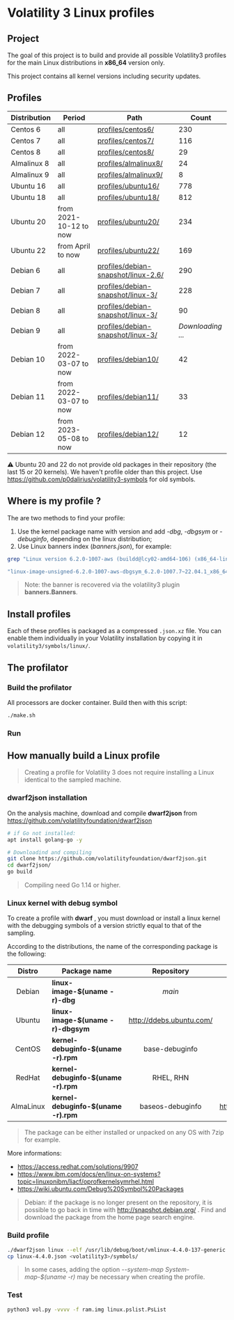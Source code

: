 # Volatility 3 Linux profiles

## Project

The goal of this project is to build and provide all possible Volatility3 profiles for the main Linux distributions in **x86_64** version only.

This project contains all kernel versions including security updates.


## Profiles

| Distribution | Period                 | Path                                    | Count             |
| ------------ | ---------------------- | --------------------------------------- | ----------------- |
| Centos 6     | all                    | [profiles/centos6/](profiles/centos6/)                    | 230               |
| Centos 7     | all                    | [profiles/centos7/](profiles/centos7/)                   | 116              |
| Centos 8     | all                    | [profiles/centos8/](profiles/centos8/)                   | 29                |
| Almalinux 8  | all                    | [profiles/almalinux8/](profiles/almalinux8/)                | 24                |
| Almalinux 9  | all                    | [profiles/almalinux9/](profiles/almalinux9/)                | 8                |
| Ubuntu 16    | all                    | [profiles/ubuntu16/](profiles/ubuntu16/)                  | 778               |
| Ubuntu 18    | all                    | [profiles/ubuntu18/](profiles/ubuntu18/)                  | 812               |
| Ubuntu 20    | from 2021-10-12 to now | [profiles/ubuntu20/](profiles/ubuntu20/)                  | 234               |
| Ubuntu 22    | from April to now      | [profiles/ubuntu22/](profiles/ubuntu22/)                  | 169               |
| Debian 6     | all                    | [profiles/debian-snapshot/linux-2.6/](profiles/debian-snapshot/linux-2.6/) | 290 |
| Debian 7     | all                    | [profiles/debian-snapshot/linux-3/](profiles/debian-snapshot/linux-3/) | 228 |
| Debian 8     | all                    | [profiles/debian-snapshot/linux-3/](profiles/debian-snapshot/linux-3/) | 90 |
| Debian 9     | all                    | [profiles/debian-snapshot/linux-3/](profiles/debian-snapshot/linux-4/) | *Downloading ...* |
| Debian 10    | from 2022-03-07 to now | [profiles/debian10/](profiles/debian10/)                  | 42                |
| Debian 11    | from 2022-03-07 to now | [profiles/debian11/](profiles/debian11/)                  | 33                |
| Debian 12    | from 2023-05-08 to now | [profiles/debian12/](profiles/debian12/)                  | 12                |

:warning: Ubuntu 20 and 22 do not provide old packages in their repository (the last 15 or 20 kernels). We haven't profile older than this project. Use https://github.com/p0dalirius/volatility3-symbols for old symbols.

## Where is my profile ?

The are two methods to find your profile:

1.  Use the kernel package name with version and add *-dbg*, *-dbgsym* or *-debuginfo*, depending on the linux distribution;
2.  Use Linux banners index (*banners.json*), for example:

```bash
grep "Linux version 6.2.0-1007-aws (buildd@lcy02-amd64-106) (x86_64-linux-gnu-gcc-11 (Ubuntu 11.3.0-1ubuntu1~22.04.1) 11.3.0, GNU ld (GNU Binutils for Ubuntu) 2.38) #7~22.04.1-Ubuntu SMP Fri Jul  7 13:49:28 UTC 2023 (Ubuntu 6.2.0-1007.7~22.04.1-aws 6.2.13)" banners.json | jq .symbols_file

"linux-image-unsigned-6.2.0-1007-aws-dbgsym_6.2.0-1007.7~22.04.1_x86_64.json.xz"

```

> Note: the banner is recovered via the volatility3 plugin **banners.Banners**.

## Install profiles

Each of these profiles is packaged as a compressed `.json.xz` file. You can enable them individually in your Volatility installation by copying it in `volatility3/symbols/linux/`.

## The profilator

### Build the profilator

All processors are docker container. Build then with this script:

```bash
./make.sh
```

### Run

## How manually build a Linux profile

> Creating a profile for Volatility 3 does not require installing a Linux identical to the sampled machine.

### dwarf2json installation

On the analysis machine, download and compile **dwarf2json** from https://github.com/volatilityfoundation/dwarf2json

```bash
# if Go not installed:
apt install golang-go -y

# Downloadind and compiling
git clone https://github.com/volatilityfoundation/dwarf2json.git
cd dwarf2json/
go build
```

> Compiling need Go  1.14 or higher.

### Linux kernel with debug symbol

To create a profile with **dwarf** , you must download or install a linux kernel with the debugging symbols of a version strictly equal to that of the sampling.

According to the distributions, the name of the corresponding package is the following:

|  Distro   | Package name                         |        Repository        |        Archive repository         |
| :-------: | ------------------------------------ | :----------------------: | :-------------------------------: |
|  Debian   | **linux-image-$(uname -r)-dbg**      |          *main*          |    http://snapshot.debian.org/    |
|  Ubuntu   | **linux-image-$(uname -r)-dbgsym**   | http://ddebs.ubuntu.com/ |             **none**              |
|  CentOS   | **kernel-debuginfo-$(uname -r).rpm** |      base-debuginfo      |     https://vault.centos.org/     |
|  RedHat   | **kernel-debuginfo-$(uname -r).rpm** |        RHEL, RHN         |        RedHat Netwok (fee)        |
| AlmaLinux | **kernel-debuginfo-$(uname -r).rpm** |     baseos-debuginfo     | https://repo.almalinux.org/vault/ |

> The package can be either installed or unpacked on any OS with 7zip for example.

More informations:

- https://access.redhat.com/solutions/9907
- https://www.ibm.com/docs/en/linux-on-systems?topic=linuxonibm/liacf/oprofkernelsymrhel.html
- https://wiki.ubuntu.com/Debug%20Symbol%20Packages

> Debian: if the package is no longer present on the repository, it is possible to go back in time with http://snapshot.debian.org/ . Find and download the package from the home page search engine.

### Build profile

```bash
./dwarf2json linux --elf /usr/lib/debug/boot/vmlinux-4.4.0-137-generic > linux-4.4.0.json
cp linux-4.4.0.json <volatility3>/symbols/

```

> In some cases, adding the option *--system-map System-map-$(uname -r)* may be necessary when creating the profile.

### Test

```bash
python3 vol.py -vvvv -f ram.img linux.pslist.PsList
```
